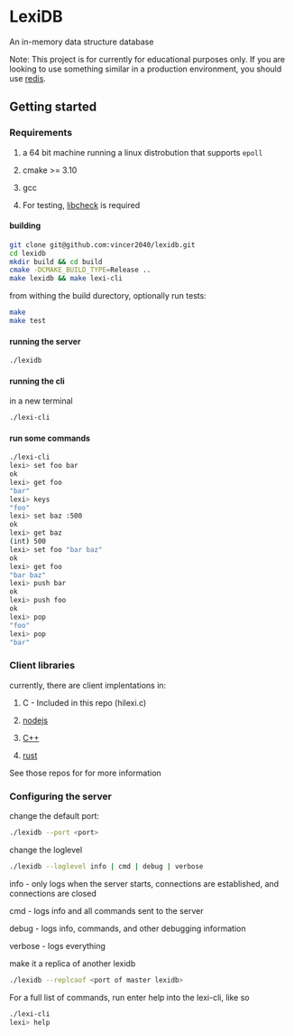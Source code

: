 # LexiDB

An in-memory data structure database

Note: This project is for currently for educational purposes only. If you are looking 
to use something similar in a production environment, you should use [redis](https://github.com/redis/redis). 

## Getting started

### Requirements

1. a 64 bit machine running a linux distrobution that supports `epoll`

2. cmake >= 3.10

3. gcc

4. For testing, [libcheck](https://github.com/libcheck/check) is required

#### building

```bash
git clone git@github.com:vincer2040/lexidb.git
cd lexidb
mkdir build && cd build
cmake -DCMAKE_BUILD_TYPE=Release ..
make lexidb && make lexi-cli
```

from withing the build durectory, optionally run tests: 

```bash
make
make test
```

#### running the server

```bash
./lexidb
```

#### running the cli

in a new terminal

```bash
./lexi-cli
```

#### run some commands

```bash
./lexi-cli
lexi> set foo bar
ok
lexi> get foo
"bar"
lexi> keys
"foo"
lexi> set baz :500
ok
lexi> get baz
(int) 500
lexi> set foo "bar baz"
ok
lexi> get foo
"bar baz"
lexi> push bar
ok
lexi> push foo
ok
lexi> pop
"foo"
lexi> pop
"bar"
```

### Client libraries 

currently, there are client implentations in:

1. C - Included in this repo (hilexi.c)

2. [nodejs](https://github.com/vincer2040/lexi-ts)

3. [C++](https://github.com/vincer2040/lexi-cpp)

4. [rust](https://github.com/vincer2040/lexi-rs)

See those repos for for more information 

### Configuring the server 

change the default port: 

```bash
./lexidb --port <port>
```

change the loglevel 

```bash
./lexidb --loglevel info | cmd | debug | verbose 
```

info - only logs when the server starts, connections are established, and connections are closed 

cmd - logs info and all commands sent to the server 

debug - logs info, commands, and other debugging information

verbose - logs everything

make it a replica of another lexidb 

```bash
./lexidb --replcaof <port of master lexidb>
```

For a full list of commands, run enter help into the lexi-cli, like so 

```bash
./lexi-cli
lexi> help
```

